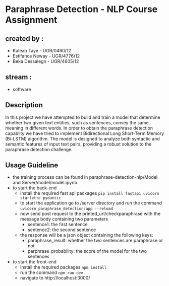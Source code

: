 # Paraphrase Detection - NLP Course Assignment

## created by : 
- Kaleab Taye - UGR/0490/12
- Estifanos Neway - UGR/4776/12
- Beka Dessalegn - UGR/4605/12

## stream : 
- software

## Description
In this project we have attempted to build and train a model that determine whether two given text entities, such as sentences, convey the same meaning in different words. In order to obtain the paraphrase detection capablity we have tried to implement Bidirectional Long Short-Term Memory (Bi-LSTM) algorithm. The model is designed to analyze both syntactic and semantic features of input text pairs, providing a robust solution to the paraphrase detection challenge.

## Usage Guideline
- the training process can be found in paraphrase-detection-nlp/Model and Server/model/model.ipynb
- to start the back-end 
    - install the required fast api packages ```pip install fastapi uvicorn starlette pydantic``` 
    - to start the application go to /server directory and run the command ```uvicorn paraphrase_detection:app --reload```
    - now send post request to the printed_url/checkparaphrase with the message body containing two parameters
        - sentence1: the first sentence 
        - sentence2: the second sentence
    - the response will be a json object containing the following keys: 
        - paraphrase_result: whether the two sentences are paraphrase or not
        - parphrase_probability: the score of the model for the two sentences
- to start the front-end
    - install the required packages ```npm install```
    - run the command ```npm run dev```
    - navigate to http://localhost:3000/